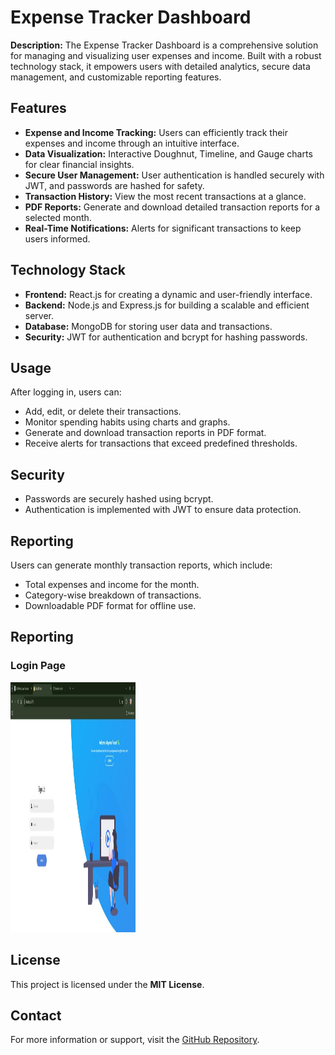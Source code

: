 
<body>
  <h1>Expense Tracker Dashboard</h1>
  <p>
    <strong>Description:</strong> The Expense Tracker Dashboard is a comprehensive solution for managing and visualizing user expenses and income. Built with a robust technology stack, it empowers users with detailed analytics, secure data management, and customizable reporting features.
  </p>

  <h2>Features</h2>
  <ul>
    <li><strong>Expense and Income Tracking:</strong> Users can efficiently track their expenses and income through an intuitive interface.</li>
    <li><strong>Data Visualization:</strong> Interactive Doughnut, Timeline, and Gauge charts for clear financial insights.</li>
    <li><strong>Secure User Management:</strong> User authentication is handled securely with JWT, and passwords are hashed for safety.</li>
    <li><strong>Transaction History:</strong> View the most recent transactions at a glance.</li>
    <li><strong>PDF Reports:</strong> Generate and download detailed transaction reports for a selected month.</li>
    <li><strong>Real-Time Notifications:</strong> Alerts for significant transactions to keep users informed.</li>
  </ul>

  <h2>Technology Stack</h2>
  <ul>
    <li><strong>Frontend:</strong> React.js for creating a dynamic and user-friendly interface.</li>
    <li><strong>Backend:</strong> Node.js and Express.js for building a scalable and efficient server.</li>
    <li><strong>Database:</strong> MongoDB for storing user data and transactions.</li>
    <li><strong>Security:</strong> JWT for authentication and bcrypt for hashing passwords.</li>
  </ul>

  <h2>Usage</h2>
  <p>
    After logging in, users can:
  </p>
  <ul>
    <li>Add, edit, or delete their transactions.</li>
    <li>Monitor spending habits using charts and graphs.</li>
    <li>Generate and download transaction reports in PDF format.</li>
    <li>Receive alerts for transactions that exceed predefined thresholds.</li>
  </ul>

  <h2>Security</h2>
  <ul>
    <li>Passwords are securely hashed using bcrypt.</li>
    <li>Authentication is implemented with JWT to ensure data protection.</li>
  </ul>

  <h2>Reporting</h2>
  <p>
    Users can generate monthly transaction reports, which include:
  </p>
  <ul>
    <li>Total expenses and income for the month.</li>
    <li>Category-wise breakdown of transactions.</li>
    <li>Downloadable PDF format for offline use.</li>
  </ul>

  <h2>Reporting</h2>
  <h3>Login Page</h3>
  <img src="https://raw.githubusercontent.com/lokeshkumar-2003/Easyfix/refs/heads/main/1730540756497.jpeg" height="400" width="200"/>

  <h2>License</h2>
  <p>This project is licensed under the <strong>MIT License</strong>.</p>

  <h2>Contact</h2>
  <p>For more information or support, visit the <a href="https://github.com/your-repository" target="_blank">GitHub Repository</a>.</p>
</body>

